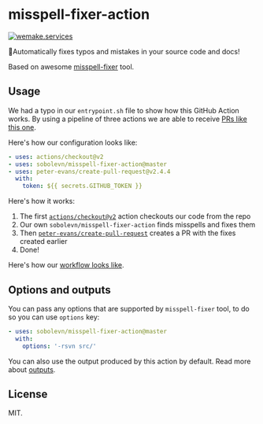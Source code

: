 # misspell-fixer-action

[![wemake.services](https://img.shields.io/badge/%20-wemake.services-green.svg?label=%20&logo=data%3Aimage%2Fpng%3Bbase64%2CiVBORw0KGgoAAAANSUhEUgAAABAAAAAQCAMAAAAoLQ9TAAAABGdBTUEAALGPC%2FxhBQAAAAFzUkdCAK7OHOkAAAAbUExURQAAAAAAAAAAAAAAAAAAAAAAAAAAAAAAAP%2F%2F%2F5TvxDIAAAAIdFJOUwAjRA8xXANAL%2Bv0SAAAADNJREFUGNNjYCAIOJjRBdBFWMkVQeGzcHAwksJnAPPZGOGAASzPzAEHEGVsLExQwE7YswCb7AFZSF3bbAAAAABJRU5ErkJggg%3D%3D)](https://wemake.services)

📝Automatically fixes typos and mistakes in your source code and docs!

Based on awesome [misspell-fixer](https://github.com/vlajos/misspell-fixer) tool.


## Usage

We had a typo in our `entrypoint.sh` file to show how this GitHub Action works.
By using a pipeline of three actions we are able to receive [PRs like this one](https://github.com/sobolevn/misspell-fixer-action/pull/3).

Here's how our configuration looks like:

```yml
- uses: actions/checkout@v2
- uses: sobolevn/misspell-fixer-action@master
- uses: peter-evans/create-pull-request@v2.4.4
  with:
    token: ${{ secrets.GITHUB_TOKEN }}
```

Here's how it works:

1. The first [`actions/checkout@v2`](https://github.com/actions/checkout) action checkouts our code from the repo
2. Our own `sobolevn/misspell-fixer-action` finds misspells and fixes them
3. Then [`peter-evans/create-pull-request`](https://github.com/peter-evans/create-pull-request) creates a PR with the fixes created earlier
4. Done!

Here's how our [workflow looks like](https://github.com/sobolevn/misspell-fixer-action/blob/master/.github/workflows/misspell.yml).


## Options and outputs

You can pass any options that are supported by `misspell-fixer` tool,
to do so you can use `options` key:

```yml
- uses: sobolevn/misspell-fixer-action@master
  with:
    options: '-rsvn src/'
```

You can also use the output produced by this action by default.
Read more about [outputs](https://help.github.com/en/actions/building-actions/metadata-syntax-for-github-actions#outputs).


## License

MIT.
